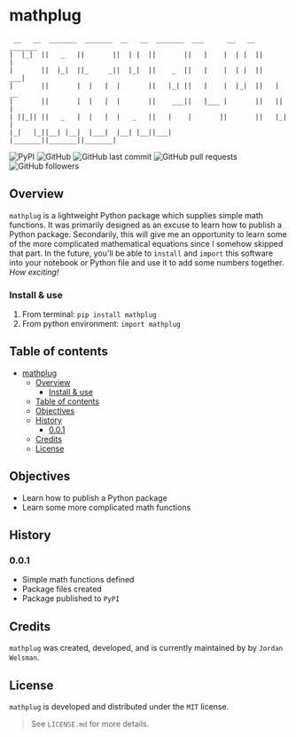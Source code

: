 # mathplug

```ASCII
 __   __  _______  _______  __   __  _______  ___      __   __  _______ 
|  |_|  ||   _   ||       ||  | |  ||       ||   |    |  | |  ||       |
|       ||  |_|  ||_     _||  |_|  ||    _  ||   |    |  | |  ||    ___|
|       ||       |  |   |  |       ||   |_| ||   |    |  |_|  ||   | __ 
|       ||       |  |   |  |       ||    ___||   |___ |       ||   ||  |
| ||_|| ||   _   |  |   |  |   _   ||   |    |       ||       ||   |_| |
|_|   |_||__| |__|  |___|  |__| |__||___|    |_______||_______||_______|
```

![PyPI](https://img.shields.io/pypi/v/mathplug)
![GitHub](https://img.shields.io/github/license/JordanWelsman/mathplug)
![GitHub last commit](https://img.shields.io/github/last-commit/JordanWelsman/mathplug)
![GitHub pull requests](https://img.shields.io/github/issues-pr/JordanWelsman/mathplug)
![GitHub followers](https://img.shields.io/github/followers/JordanWelsman?style=social)

## Overview

 `mathplug` is a lightweight Python package which supplies simple math functions. It was primarily designed as an excuse to learn how to publish a Python package. Secondarily, this will give me an opportunity to learn some of the more complicated mathematical equations since I somehow skipped that part. In the future, you'll be able to `install` and `import` this software into your notebook or Python file and use it to add some numbers together. _How exciting!_

### Install & use

1. From terminal:
`pip install mathplug`
2. From python environment:
`import mathplug`

## Table of contents

- [mathplug](#mathplug)
  - [Overview](#overview)
    - [Install & use](#install--use)
  - [Table of contents](#table-of-contents)
  - [Objectives](#objectives)
  - [History](#history)
    - [0.0.1](#001)
  - [Credits](#credits)
  - [License](#license)

## Objectives

- Learn how to publish a Python package
- Learn some more complicated math functions

## History

### 0.0.1

- Simple math functions defined
- Package files created
- Package published to `PyPI`

## Credits
`mathplug` was created, developed, and is currently maintained by by `Jordan Welsman`.

## License
`mathplug` is developed and distributed under the `MIT` license.
>See `LICENSE.md` for more details.

